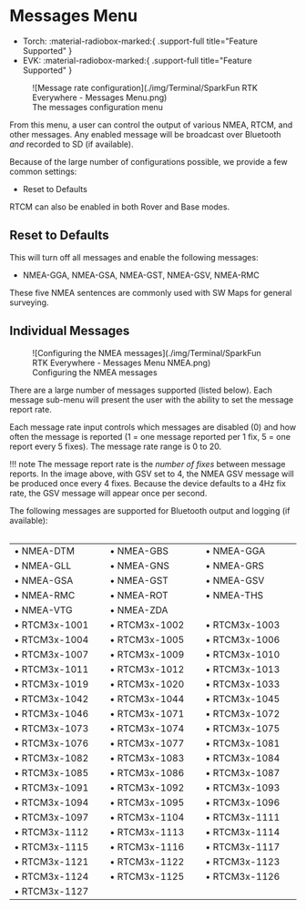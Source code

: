 # Messages Menu

<!--
Compatibility Icons
====================================================================================

:material-radiobox-marked:{ .support-full title="Feature Supported" }
:material-radiobox-indeterminate-variant:{ .support-partial title="Feature Partially Supported" }
:material-radiobox-blank:{ .support-none title="Feature Not Supported" }
-->

<div class="grid cards fill" markdown>

- Torch: :material-radiobox-marked:{ .support-full title="Feature Supported" }
- EVK: :material-radiobox-marked:{ .support-full title="Feature Supported" }

</div>

<figure markdown>
![Message rate configuration](./img/Terminal/SparkFun RTK Everywhere - Messages Menu.png)
<figcaption markdown>
The messages configuration menu
</figcaption>
</figure>

From this menu, a user can control the output of various NMEA, RTCM, and other messages. Any enabled message will be broadcast over Bluetooth *and* recorded to SD (if available).

Because of the large number of configurations possible, we provide a few common settings:

- Reset to Defaults

RTCM can also be enabled in both Rover and Base modes.

## Reset to Defaults

This will turn off all messages and enable the following messages:

- NMEA-GGA, NMEA-GSA, NMEA-GST, NMEA-GSV, NMEA-RMC

These five NMEA sentences are commonly used with SW Maps for general surveying.

## Individual Messages

<figure markdown>
![Configuring the NMEA messages](./img/Terminal/SparkFun RTK Everywhere - Messages Menu NMEA.png)
<figcaption markdown>
Configuring the NMEA messages
</figcaption>
</figure>

There are a large number of messages supported (listed below). Each message sub-menu will present the user with the ability to set the message report rate.

Each message rate input controls which messages are disabled (0) and how often the message is reported (1 = one message reported per 1 fix, 5 = one report every 5 fixes). The message rate range is 0 to 20.

!!! note
	The message report rate is the *number of fixes* between message reports. In the image above, with GSV set to 4, the NMEA GSV message will be produced once every 4 fixes. Because the device defaults to a 4Hz fix rate, the GSV message will appear once per second.

The following messages are supported for Bluetooth output and logging (if available):

<table class="table">
	<table>
	<COLGROUP><COL WIDTH=200><COL WIDTH=200><COL WIDTH=200></COLGROUP>
	<tr>
		<td>&#8226; NMEA-DTM</td>
		<td>&#8226; NMEA-GBS</td>
		<td>&#8226; NMEA-GGA</td>
	</tr>
	<tr>
		<td>&#8226; NMEA-GLL</td>
		<td>&#8226; NMEA-GNS</td>
		<td>&#8226; NMEA-GRS</td>
	</tr>
	<tr>
		<td>&#8226; NMEA-GSA</td>
		<td>&#8226; NMEA-GST</td>
		<td>&#8226; NMEA-GSV</td>
	</tr>
	<tr>
		<td>&#8226; NMEA-RMC</td>
		<td>&#8226; NMEA-ROT</td>
		<td>&#8226; NMEA-THS</td>
	</tr>
	<tr>
		<td>&#8226; NMEA-VTG</td>
	<td>&#8226; NMEA-ZDA</td>
	</tr>
	<tr>
	<td>&#8226; RTCM3x-1001</td>
	<td>&#8226; RTCM3x-1002</td>
	<td>&#8226; RTCM3x-1003</td>
	</tr>
	<tr>
	<td>&#8226; RTCM3x-1004</td>
	<td>&#8226; RTCM3x-1005</td>
	<td>&#8226; RTCM3x-1006</td>
	</tr>
	<tr>
	<td>&#8226; RTCM3x-1007</td>
	<td>&#8226; RTCM3x-1009</td>
	<td>&#8226; RTCM3x-1010</td>
	</tr>
	<tr>
	<td>&#8226; RTCM3x-1011</td>
	<td>&#8226; RTCM3x-1012</td>
	<td>&#8226; RTCM3x-1013</td>
	</tr>
	<tr>
	<td>&#8226; RTCM3x-1019</td>
	<td>&#8226; RTCM3x-1020</td>
	<td>&#8226; RTCM3x-1033</td>
	</tr>
	<tr>
	<td>&#8226; RTCM3x-1042</td>
	<td>&#8226; RTCM3x-1044</td>
	<td>&#8226; RTCM3x-1045</td>
	</tr>
	<tr>
	<td>&#8226; RTCM3x-1046</td>
	<td>&#8226; RTCM3x-1071</td>
	<td>&#8226; RTCM3x-1072</td>
	</tr>
	<tr>
	<td>&#8226; RTCM3x-1073</td>
	<td>&#8226; RTCM3x-1074</td>
	<td>&#8226; RTCM3x-1075</td>
	</tr>
	<tr>
	<td>&#8226; RTCM3x-1076</td>
	<td>&#8226; RTCM3x-1077</td>
	<td>&#8226; RTCM3x-1081</td>
	</tr>
	<tr>
	<td>&#8226; RTCM3x-1082</td>
	<td>&#8226; RTCM3x-1083</td>
	<td>&#8226; RTCM3x-1084</td>
	</tr>
	<tr>
	<td>&#8226; RTCM3x-1085</td>
	<td>&#8226; RTCM3x-1086</td>
	<td>&#8226; RTCM3x-1087</td>
	</tr>
	<tr>
	<td>&#8226; RTCM3x-1091</td>
	<td>&#8226; RTCM3x-1092</td>
	<td>&#8226; RTCM3x-1093</td>
	</tr>
	<tr>
	<td>&#8226; RTCM3x-1094</td>
	<td>&#8226; RTCM3x-1095</td>
	<td>&#8226; RTCM3x-1096</td>
	</tr>
	<tr>
	<td>&#8226; RTCM3x-1097</td>
	<td>&#8226; RTCM3x-1104</td>
	<td>&#8226; RTCM3x-1111</td>
	</tr>
	<tr>
	<td>&#8226; RTCM3x-1112</td>
	<td>&#8226; RTCM3x-1113</td>
	<td>&#8226; RTCM3x-1114</td>
	</tr>
	<tr>
	<td>&#8226; RTCM3x-1115</td>
	<td>&#8226; RTCM3x-1116</td>
	<td>&#8226; RTCM3x-1117</td>
	</tr>
	<tr>
	<td>&#8226; RTCM3x-1121</td>
	<td>&#8226; RTCM3x-1122</td>
	<td>&#8226; RTCM3x-1123</td>
	</tr>
	<tr>
	<td>&#8226; RTCM3x-1124</td>
	<td>&#8226; RTCM3x-1125</td>
	<td>&#8226; RTCM3x-1126</td>
	</tr>
	<tr>
	<td>&#8226; RTCM3x-1127</td>
	</tr>

</table></table>
